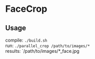 # FaceCrop

## Usage
compile: `./build.sh`  
run: `./parallel_crop /path/to/images/*`  
results: `/path/to/images/*_face.jpg
